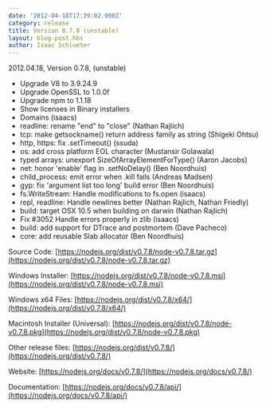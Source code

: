 ```yaml
---
date: '2012-04-18T17:39:02.000Z'
category: release
title: Version 0.7.8 (unstable)
layout: blog-post.hbs
author: Isaac Schlueter
---
```


2012.04.18, Version 0.7.8, (unstable)

- Upgrade V8 to 3.9.24.9
- Upgrade OpenSSL to 1.0.0f
- Upgrade npm to 1.1.18
- Show licenses in Binary installers
- Domains (isaacs)
- readline: rename "end" to "close" (Nathan Rajlich)
- tcp: make getsockname() return address family as string (Shigeki Ohtsu)
- http, https: fix .setTimeout() (ssuda)
- os: add cross platform EOL character (Mustansir Golawala)
- typed arrays: unexport SizeOfArrayElementForType() (Aaron Jacobs)
- net: honor 'enable' flag in .setNoDelay() (Ben Noordhuis)
- child_process: emit error when .kill fails (Andreas Madsen)
- gyp: fix 'argument list too long' build error (Ben Noordhuis)
- fs.WriteStream: Handle modifications to fs.open (isaacs)
- repl, readline: Handle newlines better (Nathan Rajlich, Nathan Friedly)
- build: target OSX 10.5 when building on darwin (Nathan Rajlich)
- Fix #3052 Handle errors properly in zlib (isaacs)
- build: add support for DTrace and postmortem (Dave Pacheco)
- core: add reusable Slab allocator (Ben Noordhuis)

Source Code: [https://nodejs.org/dist/v0.7.8/node-v0.7.8.tar.gz](https://nodejs.org/dist/v0.7.8/node-v0.7.8.tar.gz)

Windows Installer: [https://nodejs.org/dist/v0.7.8/node-v0.7.8.msi](https://nodejs.org/dist/v0.7.8/node-v0.7.8.msi)

Windows x64 Files: [https://nodejs.org/dist/v0.7.8/x64/](https://nodejs.org/dist/v0.7.8/x64/)

Macintosh Installer (Universal): [https://nodejs.org/dist/v0.7.8/node-v0.7.8.pkg](https://nodejs.org/dist/v0.7.8/node-v0.7.8.pkg)

Other release files: [https://nodejs.org/dist/v0.7.8/](https://nodejs.org/dist/v0.7.8/)

Website: [https://nodejs.org/docs/v0.7.8/](https://nodejs.org/docs/v0.7.8/)

Documentation: [https://nodejs.org/docs/v0.7.8/api/](https://nodejs.org/docs/v0.7.8/api/)
